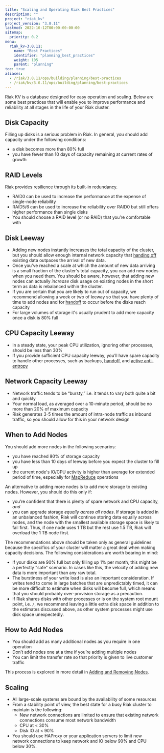 ```yaml
---
title: "Scaling and Operating Riak Best Practices"
description: ""
project: "riak_kv"
project_version: "3.0.11"
lastmod: 2022-10-12T00:00:00-00:00
sitemap:
  priority: 0.2
menu:
  riak_kv-3.0.11:
    name: "Best Practices"
    identifier: "planning_best_practices"
    weight: 105
    parent: "planning"
toc: true
aliases:
  - /riak/3.0.11/ops/building/planning/best-practices
  - /riak/kv/3.0.11/ops/building/planning/best-practices
---
```


[use ref handoff]: {{<baseurl>}}riak/kv/3.0.11/using/reference/handoff
[config mapreduce]: {{<baseurl>}}riak/kv/3.0.11/configuring/mapreduce
[glossary aae]: {{<baseurl>}}riak/kv/3.0.11/learn/glossary/#active-anti-entropy-aae
[cluster ops add remove node]: {{<baseurl>}}riak/kv/3.0.11/using/cluster-operations/adding-removing-nodes

Riak KV is a database designed for easy operation and scaling. Below are some best practices that will enable you to improve performance and reliability at all stages in the life of your Riak cluster.

## Disk Capacity

Filling up disks is a serious problem in Riak. In general, you should
add capacity under the following conditions:

* a disk becomes more than 80% full
* you have fewer than 10 days of capacity remaining at current rates of
  growth

## RAID Levels

Riak provides resilience through its built-in redundancy.

* RAID0 can be used to increase the performance at the expense of
  single-node reliability
* RAID5/6 can be used to increase the reliability over RAID0 but still
  offers higher performance than single disks
* You should choose a RAID level (or no RAID) that you’re comfortable
  with

## Disk Leeway

* Adding new nodes instantly increases the total capacity of the
  cluster, but you should allow enough internal network capacity that
  [handing off][use ref handoff] existing data outpaces the arrival of new
  data.
* Once you’ve reached a scale at which the amount of new data arriving
  is a small fraction of the cluster's total capacity, you can add new
  nodes when you need them. You should be aware, however, that adding
  new nodes can actually _increase_ disk usage on existing nodes in the
  short term as data is rebalanced within the cluster.
* If you are certain that you are likely to run out of capacity, we
  recommend allowing a week or two of leeway so that you have plenty of
  time to add nodes and for [handoff][use ref handoff] to occur before the disks reach
  capacity
* For large volumes of storage it's usually prudent to add more capacity
  once a disk is 80% full

## CPU Capacity Leeway

* In a steady state, your peak CPU utilization, ignoring other
  processes, should be less than 30%
* If you provide sufficient CPU capacity leeway, you’ll have spare
  capacity to handle other processes, such as backups, [handoff][use ref handoff], and [active anti-entropy][glossary aae]

## Network Capacity Leeway

* Network traffic tends to be “bursty,” i.e. it tends to vary both quite
  a bit and quickly
* Your normal load, as averaged over a 10-minute period, should be no
  more than 20% of maximum capacity
* Riak generates 3-5 times the amount of intra-node traffic as inbound
  traffic, so you should allow for this in your network design

## When to Add Nodes

You should add more nodes in the following scenarios:

* you have reached 80% of storage capacity
* you have less than 10 days of leeway before you expect the cluster to
  fill up
* the current node's IO/CPU activity is higher than average for extended
  period of time, especially for [MapReduce][config mapreduce]
  operations

An alternative to adding more nodes is to add more storage to existing
nodes. However, you should do this only if:

* you’re confident that there is plenty of spare network and CPU
  capacity, _and_
* you can upgrade storage _equally across all nodes_. If storage is
  added in an unbalanced fashion, Riak will continue storing data
  equally across nodes, and the node with the smallest available storage
  space is likely to fail first. Thus, if one node uses 1 TB but the
  rest use 1.5 TB, Riak will overload the 1 TB node first.

The recommendations above should be taken only as general guidelines
because the specifics of your cluster will matter a great deal when
making capacity decisions. The following considerations are worth
bearing in mind:

* If your disks are 90% full but only filling up 1% per month, this
  might be a perfectly "safe" scenario. In cases like this, the velocity
  of adding new data is more important than any raw total.
* The burstiness of your write load is also an important consideration.
  If writes tend to come in large batches that are unpredictably timed,
  it can be more difficult to estimate when disks will become full,
  which means that you should probably over-provision storage as a
  precaution.
* If Riak shares disks with other processes or is on the system root
  mount point, i.e. `/`, we recommend leaving a little extra disk space
  in addition to the estimates discussed above, as other system
  processes might use disk space unexpectedly.

## How to Add Nodes

* You should add as many additional nodes as you require in one
  operation
* Don’t add nodes one at a time if you’re adding multiple nodes
* You can limit the transfer rate so that priority is given to live
  customer traffic

This process is explored in more detail in [Adding and Removing Nodes][cluster ops add remove node].

## Scaling

* All large-scale systems are bound by the availability of some
  resources
* From a stability point of view, the best state for a busy Riak cluster
  to maintain is the following:
  * New network connections are limited to ensure that existing network
    connections consume most network bandwidth
  * CPU at < 30%
  * Disk IO at < 90%
* You should use HAProxy or your application servers to limit new
  network connections to keep network and IO below 90% and CPU below
  30%.

